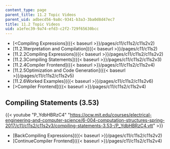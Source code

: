 ```yaml
---
content_type: page
parent_title: 11.2 Topic Videos
parent_uid: adbecd56-9a8c-9341-b3a3-3ba0d8d47ec7
title: 11.2 Topic Videos
uid: a1efec39-9a74-efd3-c2f2-729f65630bcc
---
```


*   [<Compiling Expressions]({{< baseurl >}}/pages/c11/c11s2/c11s2v2)
*   [11.2.1Iterpretation and Compilation]({{< baseurl >}}/pages/c11/c11s2)
*   [11.2.2Compiling Expressions]({{< baseurl >}}/pages/c11/c11s2/c11s2v2)
*   [11.2.3Compiling Statements]({{< baseurl >}}/pages/c11/c11s2/c11s2v3)
*   [11.2.4Compiler Frontend]({{< baseurl >}}/pages/c11/c11s2/c11s2v4)
*   [11.2.5Optimization and Code Generation]({{< baseurl >}}/pages/c11/c11s2/c11s2v5)
*   [11.2.6Worked Examples]({{< baseurl >}}/pages/c11/c11s2/c11s2v6)
*   [\>Compiler Frontend]({{< baseurl >}}/pages/c11/c11s2/c11s2v4)

Compiling Statements (3.53)
---------------------------

{{< youtube "P_YdbHBRzC4" "https://ocw.mit.edu/courses/electrical-engineering-and-computer-science/6-004-computation-structures-spring-2017/c11/c11s2/c11s2v3/compiling-statements-3.53-/P_YdbHBRzC4.vtt" >}}

*   [BackCompiling Expressions]({{< baseurl >}}/pages/c11/c11s2/c11s2v2)
*   [ContinueCompiler Frontend]({{< baseurl >}}/pages/c11/c11s2/c11s2v4)